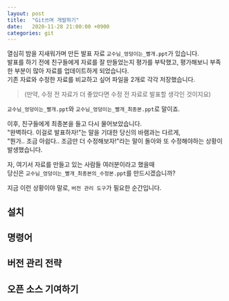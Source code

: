 ```yaml
---
layout: post
title:  "Git쓰며 개발하기"
date:   2020-11-28 21:00:00 +0900
categories: git
---
```


열심히 밤을 지새워가며 만든 발표 자료 `교수님_엉덩이는_빨개.ppt`가 있습니다.  
발표를 하기 전에 친구들에게 자료를 잘 만들었는지 평가를 부탁했고, 평가해보니 부족한 부분이 많아 자료를 업데이트하게 되었습니다.  
기존 자료와 수정한 자료를 비교하고 싶어 파일을 2개로 각각 저장했습니다.  
> (만약, 수정 전 자료가 더 좋았다면 수정 전 자료로 발표할 생각인 것이지요)  

`교수님_엉덩이는_빨개.ppt`와 `교수님_엉덩이는_빨개_최종본.ppt`로 말이죠.  
  
이후, 친구들에게 최종본을 들고 다시 물어보았습니다.  
"완벽하다. 이걸로 발표하자!"는 말을 기대한 당신의 바램과는 다르게,  
"뭔가.. 조금 아쉽다.. 조금만 더 수정해보자!"라는 말이 돌아와 또 수정해야하는 상황이 발생했습니다.  

자, 여기서 자료를 만들고 있는 사람들 여러분이라고 했을때  
당신은 `교수님_엉덩이는_빨개_최종본의_수정본.ppt`를 만드시겠습니까?  

지금 이런 상황이야 말로, `버전 관리 도구`가 필요한 순간입니다.  

## 설치

## 명령어

## 버전 관리 전략

## 오픈 소스 기여하기
